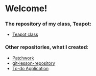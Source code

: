 <h1>Welcome!</h1>

<h3>The repository of my class, Teapot:</h3>
<ul>
  <li>
    <a href="https://github.com/green-fox-academy/teapot-syllabus.git">Teapot class
    </a>
  </li>
</ul>

<h3>Other repositories, what I created:</h3>
<ul>
  <li>
    <a href="https://github.com/khajnal/patchwork.git">Patchwork</a>
  </li>
  <li>
    <a href="https://github.com/khajnal/git-lesson-repository.git">git-lesson-repository</a>
  </li>
  <li>
    <a href="git@github.com:khajnal/todo-app.git">To-do Application</a>
  </li>
</ul>



